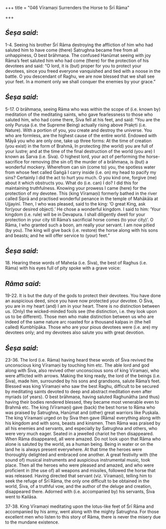 +++
title = "046 Vīramaṇi Surrenders the Horse to Śrī Rāma"

+++
 

## *Śeṣa said*:

1-4. Seeing his brother Śrī Rāma destroying the affliction of him who had saluted him to have come (there) Śatrughna became free from all unhappiness, O best brāhmaṇa. The confused Hanūmat seeing with joy Rāma’s feet saluted him who had come (there) for the protection of his devotees and said: “O lord, it is (but) proper for you to protect your devotees, since you freed everyone vanquished and tied with a noose in the battle. O you descendant of Raghu, we are now blessed that we shall see your feet. In a moment only we shall conquer the enemies by your grace.”

## *Śeṣa said*:

5-17. O brāhmaṇa, seeing Rāma who was within the scope of (i.e. known by) meditation of the meditating saints, who gave fearlessness to those who saluted him, who had come there, Śiva fell at his feet, and said: “You are the only Puruṣa (i.e. the Supreme Being) actually rising above Prakṛti (i.e. Nature). With a portion of you, you create and destroy the universe. You who are formless, are the highest cause of the entire world. Endowed with Māyā you who are only one, take up three forms: At the time of creation (you exist) in the form of Brahmā, In protecting (the world) you are full of your lustre; and at the time of the final destruction of the world (you are) I known as Śarva (i.e. Śiva). O highest lord, your act of performing the horse-sacrifice for removing (the sin of) the murder of a brāhmaṇa, is (but) a wonderful mockery. Wherefrom can sin (come to) you, the spotless water from whose feet called Gaṅgā I carry inside (i.e. on) my head to pacify my sins? Certainly I did the act to hurt you much. O you kind one, forgive (me) about it which obstructs you. What do (i.e. can) I do? I did this for maintaining truthfulness. Knowing your prowess I came (here) for the protection of my devotee. This (king Vīramaṇi) formerly bathed in the river called Śiprā and practised wonderful penance in the temple of Mahākāla at Ujjayinī. Then, I who was pleased, said to the king: ‘O great King, ask for(your desired object).’ He chose a wonderful kingdom. I said to him: ‘Your kingdom (i.e. rule) will be in Devapura. I shall diligently dwell for your protection in your city till Rāma’s sacrificial horse comes (to your city)’. O Rāma, I who granted such a boon, am really your servant. I am now pitied (by you). The king will give back (i.e. restore) the horse along with his sons and beasts; and he will offer service to (your) feet.”

## *Śeṣa said*:

18\. Hearing these words of Maheśa (i.e. Śiva), the best of Raghus (i.e. Rāma) with his eyes full of pity spoke with a grave voice:

## *Rāma said*:

19-22. It is but the duty of the gods to protect their devotees. You have done an auspicious deed, since you have now protected your devotee. O Śiva, you are in my heart (and) I am in your heart. There is no distinction between us. (Only) the wicked-minded fools see (the distinction, i.e. they look upon us to be different). Those men who make distinction between us who are indeed of the same nature arc roasted for a thousand kalpas in (the hell called) Kumbhīpāka. Those who are your pious devotees were (i.e. are) my devotees only; and my devotees also salute you with great devotion.

## *Śeṣa said*:

23-36. The lord (i.e. Rāma) having heard these words of Śiva revived the unconscious king Vīramaṇi by touching him etc. The able lord and god along with Śiva, also revived other unconscious sons of king Vīramaṇi, who were afflicted with arrows. Making the king ready, the lord of the beings (i.e. Śiva), made him, surrounded by his sons and grandsons, salute Rāma’s feet. Blessed was king Vīramaṇi who saw the best Raghu, difficult to be secured by meditating saints devoted to deep and abstract meditation even after myriads (of years). O best brāhmaṇa, having saluted Raghunātha (and thus) having their bodies rendered blessed, they became most venerable even to Brahmā etc. The king (Vīramaṇi) gave (back) the best horse to Rāma who was praised by Śatrughna, Hanūmat and (other) great warriors like Puṣkala. The king Vīramaṇi urged on by Śiva then gave (Rāma) everything along with his kingdom and with sons, beasts and kinsmen. Then Rāma was praised by all his enemies and servants, and especially by Śatrughna and others, who were very much eager. Seated in a jewelled chariot he then disappeared. When Rāma disappeared, all were amazed. Do not look upon that Rāma who alone is saluted by the world, as a human being. Being in water or on the land he is always present everywhere. At that time the heroes were thoroughly delighted and embraced one another. A great festivity with (the sound of) musical instruments and auspicious instrumental music, took place. Then all the heroes who were pleased and amazed, and who were proficient in (the use of) all weapons and missiles, followed the horse that was released. Having directed that servant (viz. Vīramaṇi), telling him to seek the refuge of Śrī Rāma, the only one difficult to be obtained in the world, Śiva, of a truthful vow, and the author of the deluge and creation, disappeared there. Adorned with (i.e. accompanied by) his servants, Śiva went to Kailāsa.

37-38. King Vīramaṇi meditating upon the lotus-like feet of Śrī Rāma and accompanied by his army, went along with the mighty Śatrughna. For those excellent men who listen to this story of Rāma, there is never the misery due to the mundane existence.


